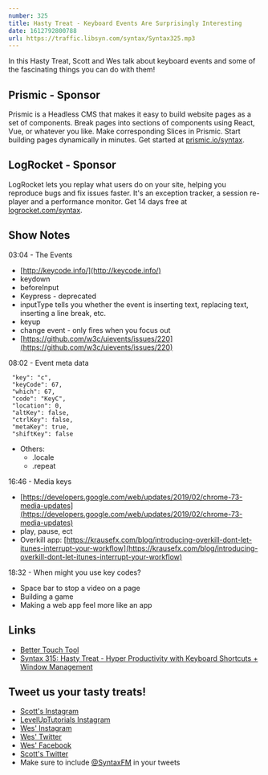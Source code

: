 ```yaml
---
number: 325
title: Hasty Treat - Keyboard Events Are Surprisingly Interesting
date: 1612792800788
url: https://traffic.libsyn.com/syntax/Syntax325.mp3
---
```


In this Hasty Treat, Scott and Wes talk about keyboard events and some of the fascinating things you can do with them!

## Prismic - Sponsor
Prismic is a Headless CMS that makes it easy to build website pages as a set of components. Break pages into sections of components using React, Vue, or whatever you like. Make corresponding Slices in Prismic. Start building pages dynamically in minutes. Get started at [prismic.io/syntax](https://prismic.io/syntax).

## LogRocket - Sponsor
LogRocket lets you replay what users do on your site, helping you reproduce bugs and fix issues faster. It's an exception tracker, a session re-player and a performance monitor. Get 14 days free at [logrocket.com/syntax](https://logrocket.com/syntax).

## Show Notes
03:04 - The Events
* [http://keycode.info/](http://keycode.info/)
* keydown
* beforeInput
* Keypress - deprecated
* inputType tells you whether the event is inserting text, replacing text, inserting a line break, etc.
* keyup
* change event - only fires when you focus out
* [https://github.com/w3c/uievents/issues/220](https://github.com/w3c/uievents/issues/220)

08:02 - Event meta data
```
 "key": "c",
 "keyCode": 67,
 "which": 67,
 "code": "KeyC",
 "location": 0,
 "altKey": false,
 "ctrlKey": false,
 "metaKey": true,
 "shiftKey": false
```

* Others: 
  * .locale 
  * .repeat

16:46 - Media keys
* [https://developers.google.com/web/updates/2019/02/chrome-73-media-updates](https://developers.google.com/web/updates/2019/02/chrome-73-media-updates) 
* play, pause, ect
* Overkill app: [https://krausefx.com/blog/introducing-overkill-dont-let-itunes-interrupt-your-workflow](https://krausefx.com/blog/introducing-overkill-dont-let-itunes-interrupt-your-workflow) 

18:32 - When might you use key codes?
* Space bar to stop a video on a page
* Building a game
* Making a web app feel more like an app

## Links
* [Better Touch Tool](https://folivora.ai/)
* [Syntax 315: Hasty Treat - Hyper Productivity with Keyboard Shortcuts + Window Management](https://syntax.fm/show/315/hasty-treat-hyper-productivity-with-keyboard-shortcuts-window-management)

## Tweet us your tasty treats!
* [Scott's Instagram](https://www.instagram.com/stolinski/)
* [LevelUpTutorials Instagram](https://www.instagram.com/LevelUpTutorials/)
* [Wes' Instagram](https://www.instagram.com/wesbos/)
* [Wes' Twitter](https://twitter.com/wesbos)
* [Wes' Facebook](https://www.facebook.com/wesbos.developer)
* [Scott's Twitter](https://twitter.com/stolinski)
* Make sure to include [@SyntaxFM](https://twitter.com/SyntaxFM) in your tweets